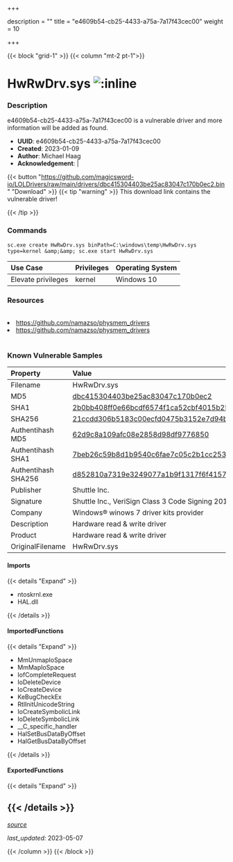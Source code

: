 +++

description = ""
title = "e4609b54-cb25-4433-a75a-7a17f43cec00"
weight = 10

+++


{{< block "grid-1" >}}
{{< column "mt-2 pt-1">}}


# HwRwDrv.sys ![:inline](/images/twitter_verified.png) 


### Description

e4609b54-cb25-4433-a75a-7a17f43cec00 is a vulnerable driver and more information will be added as found.
- **UUID**: e4609b54-cb25-4433-a75a-7a17f43cec00
- **Created**: 2023-01-09
- **Author**: Michael Haag
- **Acknowledgement**:  | [](https://twitter.com/)

{{< button "https://github.com/magicsword-io/LOLDrivers/raw/main/drivers/dbc415304403be25ac83047c170b0ec2.bin" "Download" >}}
{{< tip "warning" >}}
This download link contains the vulnerable driver!

{{< /tip >}}

### Commands

```
sc.exe create HwRwDrv.sys binPath=C:\windows\temp\HwRwDrv.sys type=kernel &amp;&amp; sc.exe start HwRwDrv.sys
```

| Use Case | Privileges | Operating System | 
|:---- | ---- | ---- |
| Elevate privileges | kernel | Windows 10 |

### Resources
<br>
<li><a href=" https://github.com/namazso/physmem_drivers"> https://github.com/namazso/physmem_drivers</a></li>
<li><a href="https://github.com/namazso/physmem_drivers">https://github.com/namazso/physmem_drivers</a></li>
<br>

### Known Vulnerable Samples

| Property           | Value |
|:-------------------|:------|
| Filename           | HwRwDrv.sys |
| MD5                | [dbc415304403be25ac83047c170b0ec2](https://www.virustotal.com/gui/file/dbc415304403be25ac83047c170b0ec2) |
| SHA1               | [2b0bb408ff0e66bcdf6574f1ca52cbf4015b257b](https://www.virustotal.com/gui/file/2b0bb408ff0e66bcdf6574f1ca52cbf4015b257b) |
| SHA256             | [21ccdd306b5183c00ecfd0475b3152e7d94b921e858e59b68a03e925d1715f21](https://www.virustotal.com/gui/file/21ccdd306b5183c00ecfd0475b3152e7d94b921e858e59b68a03e925d1715f21) |
| Authentihash MD5   | [62d9c8a109afc08e2858d98df9776850](https://www.virustotal.com/gui/search/authentihash%253A62d9c8a109afc08e2858d98df9776850) |
| Authentihash SHA1  | [7beb26c59b8d1b9540c6fae7c05c2b1cc2537e54](https://www.virustotal.com/gui/search/authentihash%253A7beb26c59b8d1b9540c6fae7c05c2b1cc2537e54) |
| Authentihash SHA256| [d852810a7319e3249077a1b9f1317f6f4157a19bb99b90063d118c30c2c84ac2](https://www.virustotal.com/gui/search/authentihash%253Ad852810a7319e3249077a1b9f1317f6f4157a19bb99b90063d118c30c2c84ac2) |
| Publisher         | Shuttle Inc. |
| Signature         | Shuttle Inc., VeriSign Class 3 Code Signing 2010 CA, VeriSign   |
| Company           | Windows® winows 7 driver kits provider |
| Description       | Hardware read &amp; write driver |
| Product           | Hardware read &amp; write driver |
| OriginalFilename  | HwRwDrv.sys |


#### Imports
{{< details "Expand" >}}
* ntoskrnl.exe
* HAL.dll

{{< /details >}}
#### ImportedFunctions
{{< details "Expand" >}}
* MmUnmapIoSpace
* MmMapIoSpace
* IofCompleteRequest
* IoDeleteDevice
* IoCreateDevice
* KeBugCheckEx
* RtlInitUnicodeString
* IoCreateSymbolicLink
* IoDeleteSymbolicLink
* __C_specific_handler
* HalSetBusDataByOffset
* HalGetBusDataByOffset

{{< /details >}}
#### ExportedFunctions
{{< details "Expand" >}}

{{< /details >}}
-----



[*source*](https://github.com/magicsword-io/LOLDrivers/tree/main/yaml/e4609b54-cb25-4433-a75a-7a17f43cec00.yaml)

*last_updated:* 2023-05-07








{{< /column >}}
{{< /block >}}
